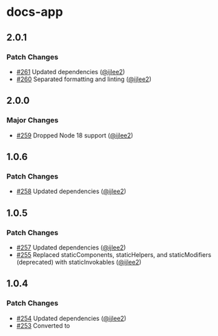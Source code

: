 # docs-app

## 2.0.1

### Patch Changes

- [#261](https://github.com/ijlee2/ember-container-query/pull/261) Updated dependencies ([@ijlee2](https://github.com/ijlee2))
- [#260](https://github.com/ijlee2/ember-container-query/pull/260) Separated formatting and linting ([@ijlee2](https://github.com/ijlee2))

## 2.0.0

### Major Changes

- [#259](https://github.com/ijlee2/ember-container-query/pull/259) Dropped Node 18 support ([@ijlee2](https://github.com/ijlee2))

## 1.0.6

### Patch Changes

- [#258](https://github.com/ijlee2/ember-container-query/pull/258) Updated dependencies ([@ijlee2](https://github.com/ijlee2))

## 1.0.5

### Patch Changes

- [#257](https://github.com/ijlee2/ember-container-query/pull/257) Updated dependencies ([@ijlee2](https://github.com/ijlee2))
- [#255](https://github.com/ijlee2/ember-container-query/pull/255) Replaced staticComponents, staticHelpers, and staticModifiers (deprecated) with staticInvokables ([@ijlee2](https://github.com/ijlee2))

## 1.0.4

### Patch Changes

- [#254](https://github.com/ijlee2/ember-container-query/pull/254) Updated dependencies ([@ijlee2](https://github.com/ijlee2))
- [#253](https://github.com/ijlee2/ember-container-query/pull/253) Converted <ContainerQuery> to <template> tag component ([@NullVoxPopuli](https://github.com/NullVoxPopuli))

## 1.0.3

### Patch Changes

- [#252](https://github.com/ijlee2/ember-container-query/pull/252) Updated dependencies ([@ijlee2](https://github.com/ijlee2))
- [#251](https://github.com/ijlee2/ember-container-query/pull/251) Simplified lint configurations ([@ijlee2](https://github.com/ijlee2))

## 1.0.2

### Patch Changes

- [#250](https://github.com/ijlee2/ember-container-query/pull/250) Updated eslint to v9 ([@ijlee2](https://github.com/ijlee2))
- [#249](https://github.com/ijlee2/ember-container-query/pull/249) Updated dependencies ([@ijlee2](https://github.com/ijlee2))

## 1.0.1

### Patch Changes

- [#248](https://github.com/ijlee2/ember-container-query/pull/248) Updated dependencies ([@ijlee2](https://github.com/ijlee2))

## 1.0.0

### Major Changes

- [#242](https://github.com/ijlee2/ember-container-query/pull/242) Made package version independent ([@ijlee2](https://github.com/ijlee2))

### Patch Changes

- [#243](https://github.com/ijlee2/ember-container-query/pull/243) Updated development dependencies ([@ijlee2](https://github.com/ijlee2))
- [#245](https://github.com/ijlee2/ember-container-query/pull/245) Made pnpm settings stricter ([@ijlee2](https://github.com/ijlee2))
- [#246](https://github.com/ijlee2/ember-container-query/pull/246) Updated development dependencies ([@ijlee2](https://github.com/ijlee2))
